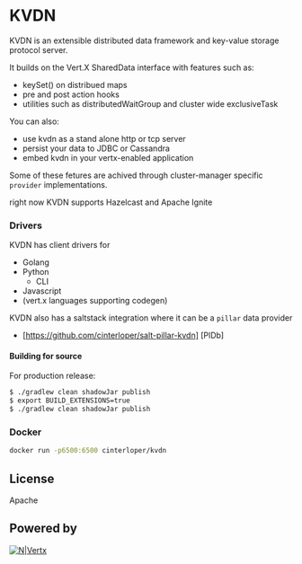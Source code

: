 # KVDN


KVDN is an extensible distributed data framework and key-value storage protocol server.

It builds on the Vert.X SharedData interface with features such as:

  - keySet() on distribued maps
  - pre and post action hooks
  - utilities such as distributedWaitGroup and cluster wide exclusiveTask 

You can also:
  - use kvdn as a stand alone http or tcp server
  - persist your data to JDBC or Cassandra
  - embed kvdn in your vertx-enabled application

Some of these fetures are achived through cluster-manager specific `provider` implementations. 

right now KVDN supports Hazelcast and Apache Ignite


### Drivers

KVDN has client drivers for 

* Golang
* Python
  - CLI
* Javascript
* (vert.x languages supporting codegen)

KVDN also has a saltstack integration where it can be a `pillar` data provider

* [https://github.com/cinterloper/salt-pillar-kvdn] [PlDb]


#### Building for source
For production release:
```sh
$ ./gradlew clean shadowJar publish
$ export BUILD_EXTENSIONS=true
$ ./gradlew clean shadowJar publish
```

### Docker

```sh
docker run -p6500:6500 cinterloper/kvdn
```

License
----

Apache

Powered by
----
[![N|Vertx](http://vertx.io/assets/logo-sm.png)](http://vertx.io)



